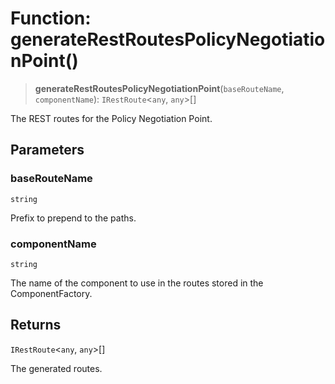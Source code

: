 # Function: generateRestRoutesPolicyNegotiationPoint()

> **generateRestRoutesPolicyNegotiationPoint**(`baseRouteName`, `componentName`): `IRestRoute`\<`any`, `any`\>[]

The REST routes for the Policy Negotiation Point.

## Parameters

### baseRouteName

`string`

Prefix to prepend to the paths.

### componentName

`string`

The name of the component to use in the routes stored in the ComponentFactory.

## Returns

`IRestRoute`\<`any`, `any`\>[]

The generated routes.
